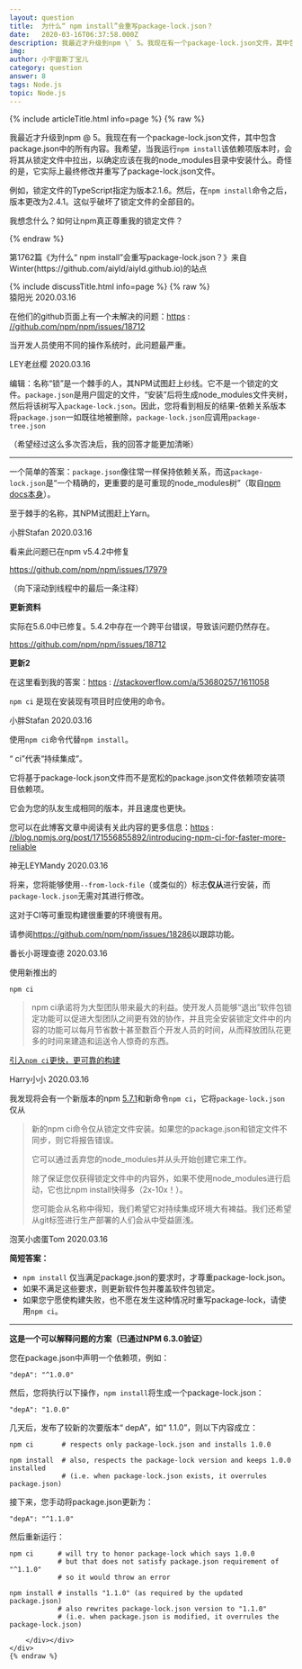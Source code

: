 ```yaml
---
layout: question
title:  为什么“ npm install”会重写package-lock.json？
date:   2020-03-16T06:37:58.000Z
description: 我最近才升级到npm \` 5。我现在有一个package-lock.json文件，其中包含package.json中的所有内容。我希望，当我运行npm i...
img: 
author: 小宇宙斯丁宝儿
category: question
answer: 8
tags: Node.js
topic: Node.js
---
```

<div class="article-root">
  <div class="article">
    {% include articleTitle.html info=page %}
    {% raw %}
    <div class="article-content"><p><font style="vertical-align: inherit;"><font style="vertical-align: inherit;">我最近才升级到npm @ 5。</font><font style="vertical-align: inherit;">我现在有一个package-lock.json文件，其中包含package.json中的所有内容。</font><font style="vertical-align: inherit;">我希望，当我运行</font></font><code>npm install</code><font style="vertical-align: inherit;"><font style="vertical-align: inherit;">该依赖项版本时，会将其从锁定文件中拉出，以确定应该在我的node_modules目录中安装什么。</font><font style="vertical-align: inherit;">奇怪的是，它实际上最终修改并重写了package-lock.json文件。</font></font></p>

<p><font style="vertical-align: inherit;"><font style="vertical-align: inherit;">例如，锁定文件的TypeScript指定为版本2.1.6。</font><font style="vertical-align: inherit;">然后，在</font></font><code>npm install</code><font style="vertical-align: inherit;"><font style="vertical-align: inherit;">命令之后，版本更改为2.4.1。</font><font style="vertical-align: inherit;">这似乎破坏了锁定文件的全部目的。</font></font></p>

<p><font style="vertical-align: inherit;"><font style="vertical-align: inherit;">我想念什么？</font><font style="vertical-align: inherit;">如何让npm真正尊重我的锁定文件？</font></font></p></div>
    {% endraw %}
  </div>
  <p class="winter_mark">第1762篇《为什么“ npm install”会重写package-lock.json？》来自Winter(https://github.com/aiyld/aiyld.github.io)的站点</p>
  <div class="discuss-wrapper">
    {% include discussTitle.html info=page %}
    {% raw %}
    <div class="discuss-list">
    <div class="discuss-item">
        <div class="discuss-parent">
          <div class="discuss-meta">
            <span class="discuss-user">猿阳光</span>
            <span class="discuss-time">2020.03.16</span>
          </div>
          <div class="discuss-comment"><p><font style="vertical-align: inherit;"><font style="vertical-align: inherit;">在他们的github页面上有一个未解决的问题：</font><a href="https://github.com/npm/npm/issues/18712" rel="nofollow noreferrer"><font style="vertical-align: inherit;">https</font></a><font style="vertical-align: inherit;"> : </font></font><a href="https://github.com/npm/npm/issues/18712" rel="nofollow noreferrer"><font style="vertical-align: inherit;"><font style="vertical-align: inherit;">//github.com/npm/npm/issues/18712</font></font></a></p>

<p><font style="vertical-align: inherit;"><font style="vertical-align: inherit;">当开发人员使用不同的操作系统时，此问题最严重。</font></font></p></div>
        </div></div><div class="discuss-item">
        <div class="discuss-parent">
          <div class="discuss-meta">
            <span class="discuss-user">LEY老丝樱</span>
            <span class="discuss-time">2020.03.16</span>
          </div>
          <div class="discuss-comment"><p><font style="vertical-align: inherit;"><font style="vertical-align: inherit;">编辑：名称“锁”是一个棘手的人，其NPM试图赶上纱线。</font><font style="vertical-align: inherit;">它不是一个锁定的文件。</font></font><code>package.json</code><font style="vertical-align: inherit;"><font style="vertical-align: inherit;">是用户固定的文件，“安装”后将生成node_modules文件夹树，然后将该树写入</font></font><code>package-lock.json</code><font style="vertical-align: inherit;"><font style="vertical-align: inherit;">。</font><font style="vertical-align: inherit;">因此，您将看到相反的结果-依赖关系版本将</font></font><code>package.json</code><font style="vertical-align: inherit;"><font style="vertical-align: inherit;">一如既往地</font><font style="vertical-align: inherit;">被删除</font><font style="vertical-align: inherit;">，</font></font><code>package-lock.json</code><font style="vertical-align: inherit;"><font style="vertical-align: inherit;">应调用</font></font><code>package-tree.json</code></p>

<p><font style="vertical-align: inherit;"><font style="vertical-align: inherit;">（希望经过这么多次否决后，我的回答才能更加清晰）</font></font></p>

<hr>

<p><font style="vertical-align: inherit;"><font style="vertical-align: inherit;">一个简单的答案：</font></font><code>package.json</code><font style="vertical-align: inherit;"><font style="vertical-align: inherit;">像往常一样保持依赖关系，而这</font></font><code>package-lock.json</code><font style="vertical-align: inherit;"><font style="vertical-align: inherit;">是“一个精确的，更重要的是可重现的node_modules树”（取自</font></font><a href="https://docs.npmjs.com/files/package-locks" rel="noreferrer"><font style="vertical-align: inherit;"><font style="vertical-align: inherit;">npm docs本身</font></font></a><font style="vertical-align: inherit;"><font style="vertical-align: inherit;">）。</font></font></p>

<p><font style="vertical-align: inherit;"><font style="vertical-align: inherit;">至于棘手的名称，其NPM试图赶上Yarn。</font></font></p></div>
        </div></div><div class="discuss-item">
        <div class="discuss-parent">
          <div class="discuss-meta">
            <span class="discuss-user">小胖Stafan</span>
            <span class="discuss-time">2020.03.16</span>
          </div>
          <div class="discuss-comment"><p><font style="vertical-align: inherit;"><font style="vertical-align: inherit;">看来此问题已在npm v5.4.2中修复</font></font></p>

<p><a href="https://github.com/npm/npm/issues/17979" rel="noreferrer"><font style="vertical-align: inherit;"><font style="vertical-align: inherit;">https://github.com/npm/npm/issues/17979</font></font></a></p>

<p><font style="vertical-align: inherit;"><font style="vertical-align: inherit;">（向下滚动到线程中的最后一条注释）</font></font></p>

<p><strong><font style="vertical-align: inherit;"><font style="vertical-align: inherit;">更新资料</font></font></strong></p>

<p><font style="vertical-align: inherit;"><font style="vertical-align: inherit;">实际在5.6.0中已修复。</font><font style="vertical-align: inherit;">5.4.2中存在一个跨平台错误，导致该问题仍然存在。</font></font></p>

<p><a href="https://github.com/npm/npm/issues/18712" rel="noreferrer"><font style="vertical-align: inherit;"><font style="vertical-align: inherit;">https://github.com/npm/npm/issues/18712</font></font></a></p>

<p><strong><font style="vertical-align: inherit;"><font style="vertical-align: inherit;">更新2</font></font></strong></p>

<p><font style="vertical-align: inherit;"><font style="vertical-align: inherit;">在这里看到我的答案：</font><a href="https://stackoverflow.com/a/53680257/1611058"><font style="vertical-align: inherit;">https</font></a><font style="vertical-align: inherit;"> :
 </font></font><a href="https://stackoverflow.com/a/53680257/1611058"><font style="vertical-align: inherit;"><font style="vertical-align: inherit;">//stackoverflow.com/a/53680257/1611058</font></font></a></p>

<p><code>npm ci</code><font style="vertical-align: inherit;"><font style="vertical-align: inherit;"> 是现在安装现有项目时应使用的命令。</font></font></p></div>
        </div></div><div class="discuss-item">
        <div class="discuss-parent">
          <div class="discuss-meta">
            <span class="discuss-user">小胖Stafan</span>
            <span class="discuss-time">2020.03.16</span>
          </div>
          <div class="discuss-comment"><p><font style="vertical-align: inherit;"><font style="vertical-align: inherit;">使用</font></font><code>npm ci</code><font style="vertical-align: inherit;"><font style="vertical-align: inherit;">命令代替</font></font><code>npm install</code><font style="vertical-align: inherit;"><font style="vertical-align: inherit;">。</font></font></p>

<p><font style="vertical-align: inherit;"><font style="vertical-align: inherit;">“ ci”代表“持续集成”。</font></font></p>

<p><font style="vertical-align: inherit;"><font style="vertical-align: inherit;">它将基于package-lock.json文件而不是宽松的package.json文件依赖项安装项目依赖项。</font></font></p>

<p><font style="vertical-align: inherit;"><font style="vertical-align: inherit;">它会为您的队友生成相同的版本，并且速度也更快。</font></font></p>

<p><font style="vertical-align: inherit;"><font style="vertical-align: inherit;">您可以在此博客文章中阅读有关此内容的更多信息：</font><a href="https://blog.npmjs.org/post/171556855892/introducing-npm-ci-for-faster-more-reliable" rel="noreferrer"><font style="vertical-align: inherit;">https</font></a><font style="vertical-align: inherit;"> :
 </font></font><a href="https://blog.npmjs.org/post/171556855892/introducing-npm-ci-for-faster-more-reliable" rel="noreferrer"><font style="vertical-align: inherit;"><font style="vertical-align: inherit;">//blog.npmjs.org/post/171556855892/introducing-npm-ci-for-faster-more-reliable</font></font></a></p></div>
        </div></div><div class="discuss-item">
        <div class="discuss-parent">
          <div class="discuss-meta">
            <span class="discuss-user">神无LEYMandy</span>
            <span class="discuss-time">2020.03.16</span>
          </div>
          <div class="discuss-comment"><p><font style="vertical-align: inherit;"><font style="vertical-align: inherit;">将来，您将能够使用</font></font><code>--from-lock-file</code><font style="vertical-align: inherit;"><font style="vertical-align: inherit;">（或类似的）标志</font></font><strong><font style="vertical-align: inherit;"><font style="vertical-align: inherit;">仅从</font></font></strong><font style="vertical-align: inherit;"><font style="vertical-align: inherit;">进行安装</font><font style="vertical-align: inherit;">，而</font></font><code>package-lock.json</code><font style="vertical-align: inherit;"><font style="vertical-align: inherit;">无需对其进行修改。</font></font></p>

<p><font style="vertical-align: inherit;"><font style="vertical-align: inherit;">这对于CI等可重现构建很重要的环境很有用。</font></font></p>

<p><font style="vertical-align: inherit;"><font style="vertical-align: inherit;">请参阅</font></font><a href="https://github.com/npm/npm/issues/18286" rel="noreferrer"><font style="vertical-align: inherit;"><font style="vertical-align: inherit;">https://github.com/npm/npm/issues/18286</font></font></a><font style="vertical-align: inherit;"><font style="vertical-align: inherit;">以跟踪功能。</font></font></p></div>
        </div></div><div class="discuss-item">
        <div class="discuss-parent">
          <div class="discuss-meta">
            <span class="discuss-user">番长小哥理查德</span>
            <span class="discuss-time">2020.03.16</span>
          </div>
          <div class="discuss-comment"><p><font style="vertical-align: inherit;"><font style="vertical-align: inherit;">使用新推出的</font></font></p>

<pre><code>npm ci
</code></pre>

<blockquote>
  <p><font style="vertical-align: inherit;"><font style="vertical-align: inherit;">npm ci承诺将为大型团队带来最大的利益。</font><font style="vertical-align: inherit;">使开发人员能够“退出”软件包锁定功能可以促进大型团队之间更有效的协作，并且完全安装锁定文件中的内容的功能可以每月节省数十甚至数百个开发人员的时间，从而释放团队花更多的时间来建造和运送令人惊奇的东西。</font></font></p>
</blockquote>

<p><a href="https://blog.npmjs.org/post/171556855892/introducing-npm-ci-for-faster-more-reliable" rel="noreferrer"><font style="vertical-align: inherit;"><font style="vertical-align: inherit;">引入</font></font><code>npm ci</code><font style="vertical-align: inherit;"><font style="vertical-align: inherit;">更快，更可靠的构建</font></font></a></p></div>
        </div></div><div class="discuss-item">
        <div class="discuss-parent">
          <div class="discuss-meta">
            <span class="discuss-user">Harry小小</span>
            <span class="discuss-time">2020.03.16</span>
          </div>
          <div class="discuss-comment"><p><font style="vertical-align: inherit;"><font style="vertical-align: inherit;">我发现将会有一个新版本的npm </font></font><a href="https://github.com/npm/npm/releases/tag/v5.7.1" rel="noreferrer"><font style="vertical-align: inherit;"><font style="vertical-align: inherit;">5.7.1</font></font></a><font style="vertical-align: inherit;"><font style="vertical-align: inherit;">和新命令</font></font><code>npm ci</code><font style="vertical-align: inherit;"><font style="vertical-align: inherit;">，它将</font></font><code>package-lock.json</code><font style="vertical-align: inherit;"><font style="vertical-align: inherit;">仅从</font></font></p>

<blockquote>
  <p><font style="vertical-align: inherit;"><font style="vertical-align: inherit;">新的npm ci命令仅从锁定文件安装。</font><font style="vertical-align: inherit;">如果您的package.json和锁定文件不同步，则它将报告错误。</font></font></p>
  
  <p><font style="vertical-align: inherit;"><font style="vertical-align: inherit;">它可以通过丢弃您的node_modules并从头开始创建它来工作。</font></font></p>
  
  <p><font style="vertical-align: inherit;"><font style="vertical-align: inherit;">除了保证您仅获得锁定文件中的内容外，如果不使用node_modules进行启动，它也比npm install快得多（2x-10x！）。</font></font></p>
  
  <p><font style="vertical-align: inherit;"><font style="vertical-align: inherit;">您可能会从名称中得知，我们希望它对持续集成环境大有裨益。</font><font style="vertical-align: inherit;">我们还希望从git标签进行生产部署的人们会从中受益匪浅。</font></font></p>
</blockquote></div>
        </div></div><div class="discuss-item">
        <div class="discuss-parent">
          <div class="discuss-meta">
            <span class="discuss-user">泡芙小卤蛋Tom</span>
            <span class="discuss-time">2020.03.16</span>
          </div>
          <div class="discuss-comment"><p><strong><font style="vertical-align: inherit;"><font style="vertical-align: inherit;">简短答案：</font></font></strong></p>

<ul>
<li><code>npm install</code><font style="vertical-align: inherit;"><font style="vertical-align: inherit;"> 仅当满足package.json的要求时，才尊重package-lock.json。 </font></font></li>
<li><font style="vertical-align: inherit;"><font style="vertical-align: inherit;">如果不满足这些要求，则更新软件包并覆盖软件包锁定。</font></font></li>
<li><font style="vertical-align: inherit;"><font style="vertical-align: inherit;">如果您宁愿使构建失败，也不愿在发生这种情况时重写package-lock，请使用</font></font><code>npm ci</code><font style="vertical-align: inherit;"><font style="vertical-align: inherit;">。</font></font></li>
</ul>

<hr>

<p><strong><font style="vertical-align: inherit;"><font style="vertical-align: inherit;">这是一个可以解释问题的方案（已通过NPM 6.3.0验证）</font></font></strong></p>

<p><font style="vertical-align: inherit;"><font style="vertical-align: inherit;">您在package.json中声明一个依赖项，例如：</font></font></p>

<pre><code>"depA": "^1.0.0"
</code></pre>

<p><font style="vertical-align: inherit;"><font style="vertical-align: inherit;">然后，您将执行以下操作，</font></font><code>npm install</code><font style="vertical-align: inherit;"><font style="vertical-align: inherit;">将生成一个package-lock.json：</font></font></p>

<pre><code>"depA": "1.0.0"
</code></pre>

<p><font style="vertical-align: inherit;"><font style="vertical-align: inherit;">几天后，发布了较新的次要版本“ depA”，如“ 1.1.0”，则以下内容成立：</font></font></p>

<pre><code>npm ci       # respects only package-lock.json and installs 1.0.0<font></font>
<font></font>
npm install  # also, respects the package-lock version and keeps 1.0.0 installed <font></font>
             # (i.e. when package-lock.json exists, it overrules package.json)<font></font>
</code></pre>

<p><font style="vertical-align: inherit;"><font style="vertical-align: inherit;">接下来，您手动将package.json更新为：</font></font></p>

<pre><code>"depA": "^1.1.0"
</code></pre>

<p><font style="vertical-align: inherit;"><font style="vertical-align: inherit;">然后重新运行：</font></font></p>

<pre><code>npm ci      # will try to honor package-lock which says 1.0.0<font></font>
            # but that does not satisfy package.json requirement of "^1.1.0" <font></font>
            # so it would throw an error <font></font>
<font></font>
npm install # installs "1.1.0" (as required by the updated package.json)<font></font>
            # also rewrites package-lock.json version to "1.1.0"<font></font>
            # (i.e. when package.json is modified, it overrules the package-lock.json)<font></font>
</code></pre></div>
        </div></div>
    </div>
    {% endraw %}
  </div>
<div>
